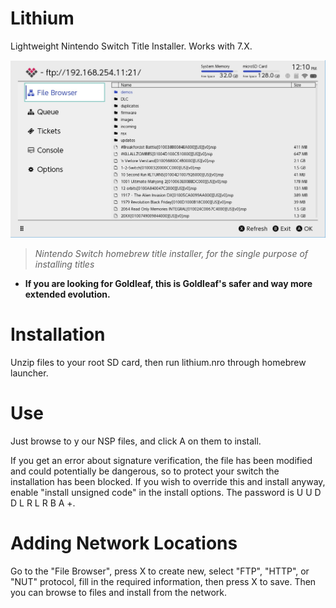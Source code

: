 # Lithium
Lightweight Nintendo Switch Title Installer.  Works with 7.X.

![Logo](lithium.jpg)

> *Nintendo Switch homebrew title installer, for the single purpose of installing titles*

- **If you are looking for Goldleaf, this is Goldleaf's safer and way more extended evolution.**

# Installation
Unzip files to your root SD card, then run lithium.nro through homebrew launcher.

# Use
Just browse to y our NSP files, and click A on them to install.

If you get an error about signature verification, the file has been modified and could potentially be dangerous, so to protect your switch the installation has been blocked.  If you wish to override this and install anyway, enable "install unsigned code" in the install options.  The password is U U D D L R L R B A +.

# Adding Network Locations
Go to the "File Browser", press X to create new, select "FTP", "HTTP", or "NUT" protocol, fill in the required information, then press X to save.  Then you can browse to files and install from the network.
